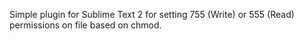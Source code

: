 Simple plugin for Sublime Text 2 for setting 755 (Write) or 555 (Read) permissions on file based on chmod.
